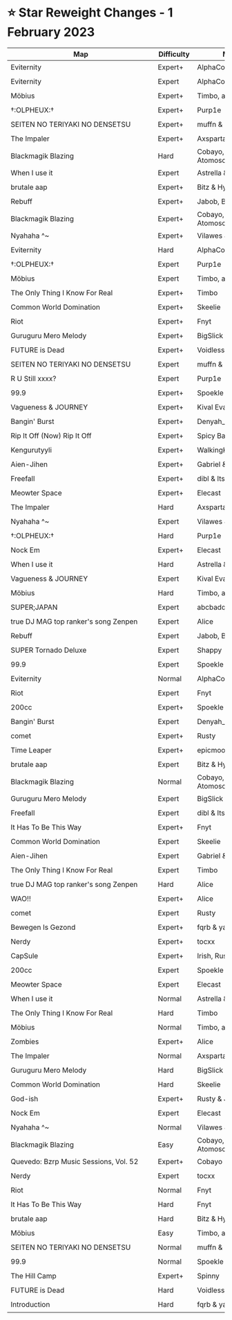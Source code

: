 # ⭐ Star Reweight Changes - 1 February 2023

| <div style="width:325px">Map</div> | <div style="width:75px">Difficulty</div> | <div style="width:200px">Mapper(s)</div> | <div style="width:175px">Star Rating Change</div> |
|-----|------------|-----------|---------------------------------------------------|
| Eviternity | Expert+ | AlphaComplex | ⭐ 12.32 → ⭐ 12.4 |
| Eviternity | Expert | AlphaComplex | ⭐ 12.13 → ⭐ 12.08 |
| Möbius | Expert+ | Timbo, abcbadq, Narwhal | ⭐ 11.66 → ⭐ 11.61 |
| †:OLPHEUX:† | Expert+ | Purp1e | ⭐ 11.45 → ⭐ 11.95 |
| SEITEN NO TERIYAKI NO DENSETSU | Expert+ | muffn & Nolanimations | ⭐ 10.96 → ⭐ 10.8 |
| The Impaler | Expert+ | Axsparta & Rail Zen | ⭐ 10.62 → ⭐ 10.72 |
| Blackmagik Blazing | Hard | Cobayo, Nolanimations & Atomosophere | ⭐ 10.5 → ⭐ 11.13 |
| When I use it | Expert | Astrella & Timbo | ⭐ 10.46 → ⭐ 10.07 |
| brutale aap | Expert+ | Bitz & HypersonicSharkz | ⭐ 10.41 → ⭐ 10.79 |
| Rebuff | Expert+ | Jabob, Bitz & Spinny | ⭐ 10.25 → ⭐ 9.8 |
| Blackmagik Blazing | Expert+ | Cobayo, Nolanimations & Atomosophere | ⭐ 10.21 → ⭐ 9.83 |
| Nyahaha ^~ | Expert+ | Vilawes & Timbo | ⭐ 9.97 → ⭐ 10.84 |
| Eviternity | Hard | AlphaComplex | ⭐ 9.83 → ⭐ 9.16 |
| †:OLPHEUX:† | Expert | Purp1e | ⭐ 9.8 → ⭐ 9.57 |
| Möbius | Expert | Timbo, abcbadq, Narwhal | ⭐ 9.77 → ⭐ 9.75 |
| The Only Thing I Know For Real | Expert+ | Timbo | ⭐ 9.55 → ⭐ 9.47 |
| Common World Domination | Expert+ | Skeelie | ⭐ 9.35 → ⭐ 10.73 |
| Riot | Expert+ | Fnyt | ⭐ 8.97 → ⭐ 8.71 |
| Guruguru Mero Melody | Expert+ | BigSlick | ⭐ 8.96 → ⭐ 9.24 |
| FUTURE is Dead | Expert+ | Voidless & Goob | ⭐ 8.95 → ⭐ 8.27 |
| SEITEN NO TERIYAKI NO DENSETSU | Expert | muffn & Nolanimations | ⭐ 8.94 → ⭐ 8.76 |
| R U Still xxxx? | Expert | Purp1e | ⭐ 8.92 → ⭐ 9.37 |
| 99.9 | Expert+ | Spoekle & yabje | ⭐ 8.88 → ⭐ 8.69 |
| Vagueness & JOURNEY | Expert+ | Kival Evan | ⭐ 8.8 → ⭐ 10.18 |
| Bangin' Burst | Expert+ | Denyah_ & Astrophel | ⭐ 8.75 → ⭐ 8.85 |
| Rip It Off (Now) Rip It Off | Expert+ | Spicy Baguette & Irish | ⭐ 8.67 → ⭐ 9.69 |
| Kengurutyyli | Expert+ | WalkingKat & Tseska | ⭐ 8.65 → ⭐ 10.63 |
| Aien-Jihen | Expert+ | Gabriel & take_nyan | ⭐ 8.61 → ⭐ 8.24 |
| Freefall | Expert+ | dibl & ItsVasili | ⭐ 8.61 → ⭐ 9.29 |
| Meowter Space | Expert+ | Elecast | ⭐ 8.57 → ⭐ 8.62 |
| The Impaler | Hard | Axsparta & Rail Zen | ⭐ 8.45 → ⭐ 8.57 |
| Nyahaha ^~ | Expert | Vilawes & Timbo | ⭐ 8.42 → ⭐ 9.45 |
| †:OLPHEUX:† | Hard | Purp1e | ⭐ 8.27 → ⭐ 8.16 |
| Nock Em | Expert+ | Elecast | ⭐ 8.22 → ⭐ 7.49 |
| When I use it | Hard | Astrella & Timbo | ⭐ 8.21 → ⭐ 8.55 |
| Vagueness & JOURNEY | Expert | Kival Evan | ⭐ 8.02 → ⭐ 7.67 |
| Möbius | Hard | Timbo, abcbadq, Narwhal | ⭐ 7.99 → ⭐ 8.02 |
| SUPER;JAPAN | Expert | abcbadq | ⭐ 7.91 → ⭐ 8.14 |
| true DJ MAG top ranker's song Zenpen | Expert | Alice | ⭐ 7.82 → ⭐ 7.95 |
| Rebuff | Expert | Jabob, Bitz & Spinny | ⭐ 7.58 → ⭐ 6.93 |
| SUPER Tornado Deluxe | Expert | Shappy | ⭐ 7.57 → ⭐ 7.58 |
| 99.9 | Expert | Spoekle & yabje | ⭐ 7.52 → ⭐ 7.3 |
| Eviternity | Normal | AlphaComplex | ⭐ 7.52 → ⭐ 7.47 |
| Riot | Expert | Fnyt | ⭐ 7.17 → ⭐ 7.12 |
| 200cc | Expert+ | Spoekle & fqrb | ⭐ 7.09 → ⭐ 7.49 |
| Bangin' Burst | Expert | Denyah_ & Astrophel | ⭐ 7.04 → ⭐ 6.7 |
| comet | Expert+ | Rusty | ⭐ 7.01 → ⭐ 5.89 |
| Time Leaper | Expert+ | epicmoo34 | ⭐ 6.99 → ⭐ 7.29 |
| brutale aap | Expert | Bitz & HypersonicSharkz | ⭐ 6.94 → ⭐ 7.27 |
| Blackmagik Blazing | Normal | Cobayo, Nolanimations & Atomosophere | ⭐ 6.83 → ⭐ 6.71 |
| Guruguru Mero Melody | Expert | BigSlick | ⭐ 6.73 → ⭐ 7.18 |
| Freefall | Expert | dibl & ItsVasili | ⭐ 6.7 → ⭐ 7.46 |
| It Has To Be This Way | Expert+ | Fnyt | ⭐ 6.64 → ⭐ 7.35 |
| Common World Domination | Expert | Skeelie | ⭐ 6.44 → ⭐ 7.25 |
| Aien-Jihen | Expert | Gabriel & take_nyan | ⭐ 6.35 → ⭐ 7.37 |
| The Only Thing I Know For Real | Expert | Timbo | ⭐ 6.14 → ⭐ 6.3 |
| true DJ MAG top ranker's song Zenpen | Hard | Alice | ⭐ 5.96 → ⭐ 5.99 |
| WAO!! | Expert+ | Alice | ⭐ 5.92 → ⭐ 6.24 |
| comet | Expert | Rusty | ⭐ 5.81 → ⭐ 4.75 |
| Bewegen Is Gezond | Expert+ | fqrb & yabje | ⭐ 5.41 → ⭐ 5.2 |
| Nerdy | Expert+ | tocxx | ⭐ 5.4 → ⭐ 5.29 |
| CapSule | Expert+ | Irish, Rusty & fqrb | ⭐ 5.36 → ⭐ 4.85 |
| 200cc | Expert | Spoekle & fqrb | ⭐ 5.34 → ⭐ 5.59 |
| Meowter Space | Expert | Elecast | ⭐ 5.12 → ⭐ 5.29 |
| When I use it | Normal | Astrella & Timbo | ⭐ 5.11 → ⭐ 5.61 |
| The Only Thing I Know For Real | Hard | Timbo | ⭐ 5.09 → ⭐ 4.68 |
| Möbius | Normal | Timbo, abcbadq, Narwhal | ⭐ 5.09 → ⭐ 5.99 |
| Zombies | Expert+ | Alice | ⭐ 5.01 → ⭐ 5.38 |
| The Impaler | Normal | Axsparta & Rail Zen | ⭐ 4.96 → ⭐ 4.83 |
| Guruguru Mero Melody | Hard | BigSlick | ⭐ 4.83 → ⭐ 4.73 |
| Common World Domination | Hard | Skeelie | ⭐ 4.7 → ⭐ 4.8 |
| God-ish | Expert+ | Rusty & Joshabi | ⭐ 4.47 → ⭐ 5.42 |
| Nock Em | Expert | Elecast | ⭐ 4.09 → ⭐ 4.54 |
| Nyahaha ^~ | Normal | Vilawes & Timbo | ⭐ 3.7 → ⭐ 3.8 |
| Blackmagik Blazing | Easy | Cobayo, Nolanimations & Atomosophere | ⭐ 3.56 → ⭐ 4.16 |
| Quevedo: Bzrp Music Sessions, Vol. 52 | Expert+ | Cobayo | ⭐ 3.44 → ⭐ 3.84 |
| Nerdy | Expert | tocxx | ⭐ 3.43 → ⭐ 3.38 |
| Riot | Normal | Fnyt | ⭐ 3.38 → ⭐ 3.28 |
| It Has To Be This Way | Hard | Fnyt | ⭐ 3.3 → ⭐ 3.45 |
| brutale aap | Hard | Bitz & HypersonicSharkz | ⭐ 3.24 → ⭐ 3.49 |
| Möbius | Easy | Timbo, abcbadq, Narwhal | ⭐ 3.17 → ⭐ 3.48 |
| SEITEN NO TERIYAKI NO DENSETSU | Normal | muffn & Nolanimations | ⭐ 3.13 → ⭐ 2.81 |
| 99.9 | Normal | Spoekle & yabje | ⭐ 3.08 → ⭐ 3.13 |
| The Hill Camp | Expert+ | Spinny | ⭐ 2.88 → ⭐ 3.33 |
| FUTURE is Dead | Hard | Voidless & Goob | ⭐ 2.62 → ⭐ 2.77 |
| Introduction | Hard | fqrb & yabje | ⭐ 2.47 → ⭐ 2.57 |